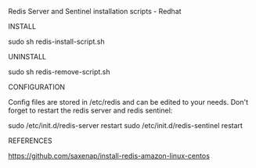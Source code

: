 Redis Server and Sentinel installation scripts - Redhat

INSTALL

sudo sh redis-install-script.sh

UNINSTALL

sudo sh redis-remove-script.sh

CONFIGURATION

Config files are stored in /etc/redis and can be edited to your needs.
Don't forget to restart the redis server and redis sentinel:

sudo /etc/init.d/redis-server restart
sudo /etc/init.d/redis-sentinel restart

REFERENCES

https://github.com/saxenap/install-redis-amazon-linux-centos